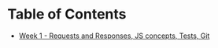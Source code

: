 # Table of Contents
  * [Week 1 - Requests and Responses, JS concepts, Tests, Git](https://github.com/betamore/fswd-winter-2016/blob/master/week_01.md)
